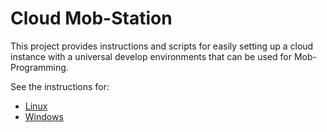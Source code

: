 # Cloud Mob-Station

This project provides instructions and scripts for easily setting up a cloud instance with a universal develop environments that can be used for Mob-Programming.

See the instructions for:
* [Linux](./linux-mob-station.md)
* [Windows](./windows-mob-station.md)
